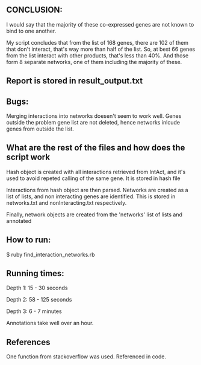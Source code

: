 ## CONCLUSION: 
I would say that the majority of these co-expressed genes are not known to bind to one another.

My script concludes that from the list of 168 genes, there are 102 of them that don't interact, that's way more than half of the list. So, at best 66 genes from the list interact with other products, that's less than 40%. And those form 8 separate networks, one of them including the majority of these.


## Report is stored in result_output.txt


## Bugs:
Merging interactions into networks doesen't seem to work well. Genes outside the problem gene list are not deleted, hence networks inlcude genes from outside the list.

## What are the rest of the files and how does the script work
Hash object is created with all interactions retrieved from IntAct, and it's used to avoid repeted calling of the same gene. 
It is stored in hash file

Interactions from hash object are then parsed. Networks are created as a list of lists, and non interacting genes are identified. This is stored in networks.txt and nonInteracting.txt respectively.

Finally, network objects are created from the 'networks' list of lists and annotated


## How to run:

$ ruby find_interaction_networks.rb 


## Running times:

Depth 1: 15 - 30 seconds

Depth 2: 58 - 125 seconds

Depth 3: 6 - 7 minutes

Annotations take well over an hour.

## References
One function from stackoverflow was used. Referenced in code.